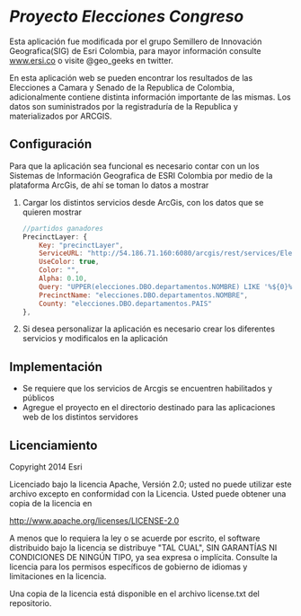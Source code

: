 # _Proyecto Elecciones Congreso_

Esta aplicación fue modificada por el grupo Semillero de Innovación Geografica(SIG) de Esri Colombia, para mayor información consulte www.ersi.co o visite @geo_geeks en twitter.

En esta aplicación web se pueden encontrar los resultados de las Elecciones a Camara y Senado de la Republica de Colombia, adicionalmente contiene distinta información importante de las mismas. Los datos son suministrados por la registraduría de la Republica y materializados por ARCGIS.

## Configuración

Para que la aplicación sea funcional es necesario contar con un los Sistemas de Información Geografica de ESRI Colombia por medio de la plataforma ArcGis, de ahí se toman lo datos a mostrar

1. Cargar los distintos servicios desde ArcGis, con los datos que se quieren mostrar

    ```js
    //partidos ganadores
    PrecinctLayer: {
        Key: "precinctLayer",
        ServiceURL: "http://54.186.71.160:6080/arcgis/rest/services/Elecciones2014/ReferenceOverlay/MapServer/0",
        UseColor: true,
        Color: "",
        Alpha: 0.10,
        Query: "UPPER(elecciones.DBO.departamentos.NOMBRE) LIKE '%${0}%'",
        PrecinctName: "elecciones.DBO.departamentos.NOMBRE",
        County: "elecciones.DBO.departamentos.PAIS"
    },
    ```
2. Si desea personalizar la aplicación es necesario crear los diferentes servicios y modificalos en la aplicación

## Implementación

- Se requiere que los servicios de Arcgis se encuentren habilitados y públicos
- Agregue el proyecto en el directorio destinado para las aplicaciones web de los distintos servidores

## Licenciamiento

Copyright 2014 Esri

Licenciado bajo la licencia Apache, Versión 2.0; usted no puede utilizar este archivo excepto en conformidad con la Licencia. Usted puede obtener una copia de la licencia en

http://www.apache.org/licenses/LICENSE-2.0

A menos que lo requiera la ley o se acuerde por escrito, el software distribuido bajo la licencia se distribuye "TAL CUAL", SIN GARANTÍAS NI CONDICIONES DE NINGÚN TIPO, ya sea expresa o implícita. Consulte la licencia para los permisos específicos de gobierno de idiomas y limitaciones en la licencia. 

Una copia de la licencia está disponible en el archivo license.txt del repositorio.